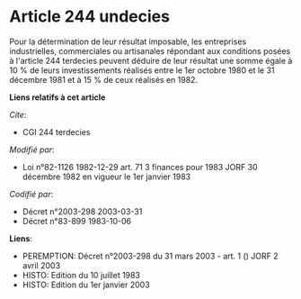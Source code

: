 # Article 244 undecies

Pour la détermination de leur résultat imposable, les entreprises industrielles, commerciales ou artisanales répondant aux
conditions posées à l'article 244 terdecies peuvent déduire de leur résultat une somme égale à 10 % de leurs investissements
réalisés entre le 1er octobre 1980 et le 31 décembre 1981 et à 15 % de ceux réalisés en 1982.

**Liens relatifs à cet article**

_Cite_:

  - CGI 244 terdecies

_Modifié par_:

  - Loi n°82-1126 1982-12-29 art. 71 3 finances pour 1983 JORF 30 décembre 1982 en vigueur le 1er janvier 1983

_Codifié par_:

  - Décret n°2003-298 2003-03-31
  - Décret n°83-899 1983-10-06

**Liens**:

  - PEREMPTION: Décret n°2003-298 du 31 mars 2003 - art. 1 () JORF 2 avril 2003
  - HISTO: Edition du 10 juillet 1983
  - HISTO: Edition du 1er janvier 2003
